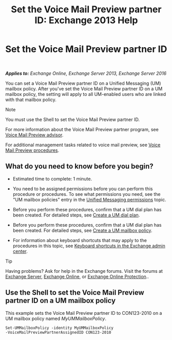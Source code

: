 ﻿---
title: 'Set the Voice Mail Preview partner ID: Exchange 2013 Help'
TOCTitle: Set the Voice Mail Preview partner ID
ms:assetid: ab98c320-9952-47a7-b141-ddfc2c0ad419
ms:mtpsurl: https://technet.microsoft.com/en-us/library/Ff630924(v=EXCHG.150)
ms:contentKeyID: 50873807
ms.date: 12/10/2017
mtps_version: v=EXCHG.150
---

# Set the Voice Mail Preview partner ID

 

_**Applies to:** Exchange Online, Exchange Server 2013, Exchange Server 2016_


You can set a Voice Mail Preview partner ID on a Unified Messaging (UM) mailbox policy. After you've set the Voice Mail Preview partner ID on a UM mailbox policy, the setting will apply to all UM-enabled users who are linked with that mailbox policy.


> [!NOTE]
> You must use the Shell to set the Voice Mail Preview partner ID.



For more information about the Voice Mail Preview partner program, see [Voice Mail Preview advisor](voice-mail-preview-advisor-exchange-2013-help.md).

For additional management tasks related to voice mail preview, see [Voice Mail Preview procedures](voice-mail-preview-procedures-exchange-2013-help.md).

## What do you need to know before you begin?

  - Estimated time to complete: 1 minute.

  - You need to be assigned permissions before you can perform this procedure or procedures. To see what permissions you need, see the "UM mailbox policies" entry in the [Unified Messaging permissions](unified-messaging-permissions-exchange-2013-help.md) topic.

  - Before you perform these procedures, confirm that a UM dial plan has been created. For detailed steps, see [Create a UM dial plan](create-a-um-dial-plan-exchange-2013-help.md).

  - Before you perform these procedures, confirm that a UM dial plan has been created. For detailed steps, see [Create a UM mailbox policy](create-a-um-mailbox-policy-exchange-2013-help.md).

  - For information about keyboard shortcuts that may apply to the procedures in this topic, see [Keyboard shortcuts in the Exchange admin center](keyboard-shortcuts-in-the-exchange-admin-center-exchange-online-protection-help.md).


> [!TIP]
> Having problems? Ask for help in the Exchange forums. Visit the forums at <A href="https://go.microsoft.com/fwlink/p/?linkid=60612">Exchange Server</A>, <A href="https://go.microsoft.com/fwlink/p/?linkid=267542">Exchange Online</A>, or <A href="https://go.microsoft.com/fwlink/p/?linkid=285351">Exchange Online Protection</A>..



## Use the Shell to set the Voice Mail Preview partner ID on a UM mailbox policy

This example sets the Voice Mail Preview partner ID to CON123-2010 on a UM mailbox policy named *MyUMMailboxPolicy*.

    Set-UMMailboxPolicy -identity MyUMMailboxPolicy 
    -VoiceMailPreviewPartnerAssignedID CON123-2010

